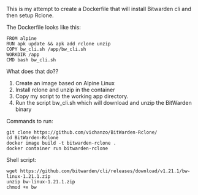 This is my attempt to create a Dockerfile that will install Bitwarden cli and then setup Rclone.

The Dockerfile looks like this:
```
FROM alpine
RUN apk update && apk add rclone unzip
COPY bw_cli.sh /app/bw_cli.sh
WORKDIR /app
CMD bash bw_cli.sh
```
What does that do??
1) Create an image based on Alpine Linux
2) Install rclone and unzip in the container
3) Copy my script to the working app directory. 
4) Run the script bw_cli.sh which will download and unzip the BitWarden binary


Commands to run:
```
git clone https://github.com/vichanzo/BitWarden-Rclone/
cd BitWarden-Rclone
docker image build -t bitwarden-rclone .
docker container run bitwarden-rclone
```

Shell script:
```
wget https://github.com/bitwarden/cli/releases/download/v1.21.1/bw-linux-1.21.1.zip
unzip bw-linux-1.21.1.zip
chmod +x bw
```
